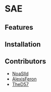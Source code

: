 # SAE

## Features

## Installation

## Contributors
* [NoaSlld](https://github.com/NoaSlld)
* [AlexisFeron](https://github.com/AlexisFeron)
* [TheD57](https://github.com/TheD57)
